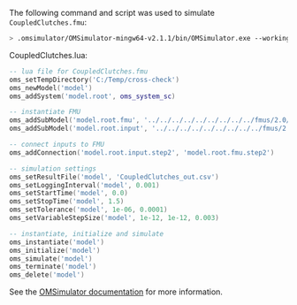 The following command and script was used to simulate `CoupledClutches.fmu`:
```bash
> .omsimulator/OMSimulator-mingw64-v2.1.1/bin/OMSimulator.exe --workingDir=results/2.0/me/win64/OMSimulator/v2.1.1/Dymola/2017/CoupledClutches --stripRoot=true --skipCSVHeader=true --addParametersToCSV=true --suppressPath=true --timeout=60 CoupledClutches.lua
```

CoupledClutches.lua:
```lua
-- lua file for CoupledClutches.fmu
oms_setTempDirectory('C:/Temp/cross-check')
oms_newModel('model')
oms_addSystem('model.root', oms_system_sc)

-- instantiate FMU
oms_addSubModel('model.root.fmu', '../../../../../../../../../fmus/2.0/me/win64/Dymola/2017/CoupledClutches/CoupledClutches.fmu')
oms_addSubModel('model.root.input', '../../../../../../../../../fmus/2.0/me/win64/Dymola/2017/CoupledClutches/CoupledClutches_in.csv')

-- connect inputs to FMU
oms_addConnection('model.root.input.step2', 'model.root.fmu.step2')

-- simulation settings
oms_setResultFile('model', 'CoupledClutches_out.csv')
oms_setLoggingInterval('model', 0.001)
oms_setStartTime('model', 0.0)
oms_setStopTime('model', 1.5)
oms_setTolerance('model', 1e-06, 0.0001)
oms_setVariableStepSize('model', 1e-12, 1e-12, 0.003)

-- instantiate, initialize and simulate
oms_instantiate('model')
oms_initialize('model')
oms_simulate('model')
oms_terminate('model')
oms_delete('model')
```
See the [OMSimulator documentation](https://openmodelica.org/doc/OMSimulator/master/html/index.html) for more information.

